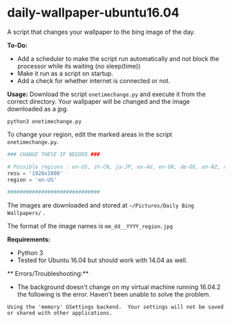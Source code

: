 # daily-wallpaper-ubuntu16.04
A script that changes your wallpaper to the bing image of the day. 

**To-Do:**
* Add a scheduler to make the script run automatically and not block the processor while its waiting (no sleep(time))
* Make it run as a script on startup.
* Add a check for whether internet is connected or not.

**Usage:**
Download the script ```onetimechange.py``` and execute it from the correct directory. Your wallpaper will be changed and the image downloaded as a jpg.

```
python3 onetimechange.py
```

To change your region, edit the marked areas in the script ```onetimechange.py```.

```python
### CHANGE THESE IF NEEDED ###

# Possible regions : en-US, zh-CN, ja-JP, en-AU, en-UK, de-DE, en-NZ, ru-RU
resu = '1920x1080'
region = 'en-US'

##############################
```

The images are downloaded and stored at ```~/Pictures/Daily Bing Wallpapers/``` .

The format of the image names is ```mm_dd__YYYY_region.jpg```

**Requirements:**

* Python 3
* Tested for Ubuntu 16.04 but should work with 14.04 as well.

** Errors/Troubleshooting:**

* The background doesn't change on my virtual machine running 16.04.2 the following is the error. Haven't been unable to solve the problem.

```Using the 'memory' GSettings backend.  Your settings will not be saved or shared with other applications.```

